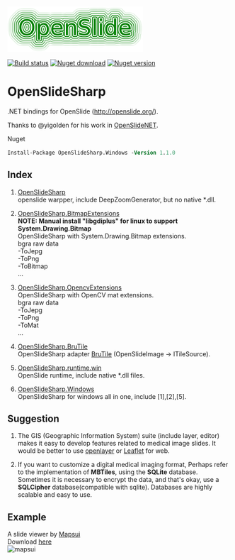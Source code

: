 
![openslide](./openslide_logo.png)

[![Build status](https://ci.appveyor.com/api/projects/status/ko0mj0nw8tldqlmn?svg=true)](https://ci.appveyor.com/project/IOL0ol1/openslidesharp)
[![Nuget download](https://img.shields.io/nuget/dt/OpenSlideSharp)](https://www.nuget.org/packages?q=OpenSlideSharp)
[![Nuget version](https://img.shields.io/nuget/v/OpenSlideSharp)](https://www.nuget.org/packages?q=OpenSlideSharp)

# OpenSlideSharp
.NET bindings for OpenSlide (http://openslide.org/).    

Thanks to @yigolden for his work in [OpenSlideNET](https://github.com/yigolden/OpenSlideNET).

Nuget    
```ps
Install-Package OpenSlideSharp.Windows -Version 1.1.0
```

## Index

1.  [OpenSlideSharp](/src/OpenSlideSharp)    
    openslide warpper, include DeepZoomGenerator, but no native *.dll.

2.  [OpenSlideSharp.BitmapExtensions](/src/OpenSlideSharp.BitmapExtensions)    
    **NOTE: Manual install "libgdiplus" for linux to support System.Drawing.Bitmap**    
    OpenSlideSharp with System.Drawing.Bitmap extensions.    
    bgra raw data    
    -ToJepg    
    -ToPng    
    -ToBitmap    
    ...

3.  [OpenSlideSharp.OpencvExtensions](/src/OpenSlideSharp.OpencvExtensions)       
    OpenSlideSharp with OpenCV mat extensions.    
    bgra raw data    
    -ToJepg    
    -ToPng    
    -ToMat    
    ...

4.  [OpenSlideSharp.BruTile](/src/OpenSlideSharp.BruTile)    
    OpenSlideSharp adapter [BruTile](https://github.com/BruTile/BruTile) (OpenSlideImage -> ITileSource).

5.  [OpenSlideSharp.runtime.win](/src/OpenSlideSharp.runtime.win)    
    OpenSlide runtime, include native *.dll files.

6.  [OpenSlideSharp.Windows](/src/OpenSlideSharp.Windows)    
    OpenSlideSharp for windows all in one, include [1],[2],[5].

## Suggestion
1.  The GIS (Geographic Information System) suite (include layer, editor) makes it easy to develop features related to medical image slides. It would be better to use [openlayer](https://openlayers.org/) or [Leaflet](https://leafletjs.com/) for web.    

2.  If you want to customize a digital medical imaging format, Perhaps refer to the implementation of **MBTiles**, using the **SQLite** database. Sometimes it is necessary to encrypt the data, and that's okay, use a **SQLCipher** database(compatible with sqlite). Databases are highly scalable and easy to use.


## Example 
A slide viewer by [Mapsui](https://github.com/Mapsui/Mapsui)    
Download [here](https://github.com/IOL0ol1/OpenSlideSharp/releases)    
![mapsui](./preview.gif)
